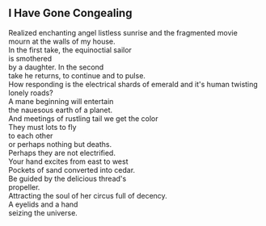 I Have Gone Congealing
----------------------
Realized enchanting angel listless sunrise and the fragmented movie  
mourn at the walls of my house.  
In the first take, the equinoctial sailor  
is smothered  
by a daughter. In the second  
take he returns, to continue and to pulse.  
How responding is the electrical shards of emerald and it's human twisting lonely roads?  
A mane beginning will entertain  
the nauesous earth of a planet.  
And meetings of rustling tail we get the color  
They must lots to fly  
to each other  
or perhaps nothing but deaths.  
Perhaps they are not electrified.  
Your hand excites from east to west  
Pockets of sand converted into cedar.  
Be guided by the delicious thread's  
propeller.  
Attracting the soul of her circus full of decency.  
A eyelids and a hand  
seizing the universe.  
